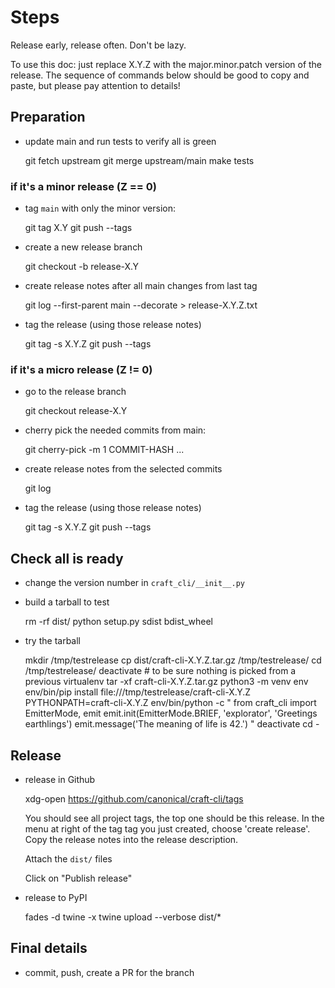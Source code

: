 # Steps

Release early, release often. Don't be lazy.

To use this doc: just replace X.Y.Z with the major.minor.patch version of
the release. The sequence of commands below should be good to copy and
paste, but please pay attention to details!


## Preparation

- update main and run tests to verify all is green

    git fetch upstream
    git merge upstream/main
    make tests


### if it's a minor release (Z == 0)

- tag `main` with only the minor version:

    git tag X.Y
    git push --tags

- create a new release branch

    git checkout -b release-X.Y

- create release notes after all main changes from last tag

    git log --first-parent main --decorate > release-X.Y.Z.txt

- tag the release (using those release notes)

    git tag -s X.Y.Z
    git push --tags


### if it's a micro release (Z != 0)

- go to the release branch

    git checkout release-X.Y

- cherry pick the needed commits from main:

   git cherry-pick -m 1 COMMIT-HASH
   ...

- create release notes from the selected commits

    git log

- tag the release (using those release notes)

    git tag -s X.Y.Z
    git push --tags


## Check all is ready

- change the version number in `craft_cli/__init__.py`

- build a tarball to test

    rm -rf dist/
    python setup.py sdist bdist_wheel

- try the tarball

    mkdir /tmp/testrelease
    cp dist/craft-cli-X.Y.Z.tar.gz /tmp/testrelease/
    cd /tmp/testrelease/
    deactivate  # to be sure nothing is picked from a previous virtualenv
    tar -xf craft-cli-X.Y.Z.tar.gz
    python3 -m venv env
    env/bin/pip install file:///tmp/testrelease/craft-cli-X.Y.Z
    PYTHONPATH=craft-cli-X.Y.Z env/bin/python -c "
        from craft_cli import EmitterMode, emit
        emit.init(EmitterMode.BRIEF, 'explorator', 'Greetings earthlings')
        emit.message('The meaning of life is 42.')
        "
    deactivate
    cd -


## Release

- release in Github

    xdg-open https://github.com/canonical/craft-cli/tags

    You should see all project tags, the top one should be this release.
    In the menu at right of the tag tag you just created, choose 'create
    release'. Copy the release notes into the release description.

    Attach the `dist/` files

    Click on "Publish release"

- release to PyPI

    fades -d twine -x twine upload --verbose dist/*


## Final details

- commit, push, create a PR for the branch
